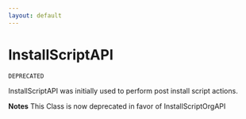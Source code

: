 ```yaml
---
layout: default
---
```

# InstallScriptAPI

`DEPRECATED`

InstallScriptAPI was initially used to perform post install script actions.


**Notes** This Class is now deprecated in favor of InstallScriptOrgAPI

